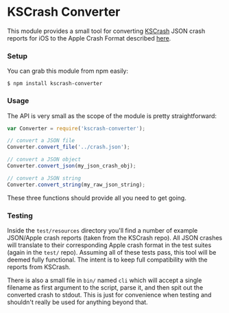 # KSCrash Converter

This module provides a small tool for converting [KSCrash](https://github.com/kstenerud/KSCrash) JSON crash reports for iOS to the Apple Crash Format described [here](https://developer.apple.com/library/ios/technotes/tn2151/_index.html).

### Setup

You can grab this module from npm easily:

```
$ npm install kscrash-converter
```

### Usage

The API is very small as the scope of the module is pretty straightforward:

```javascript
var Converter = require('kscrash-converter');

// convert a JSON file
Converter.convert_file('../crash.json');

// convert a JSON object
Converter.convert_json(my_json_crash_obj);

// convert a JSON string
Converter.convert_string(my_raw_json_string);
```

These three functions should provide all you need to get going.

### Testing

Inside the `test/resources` directory you'll find a number of example JSON/Apple crash reports (taken from the KSCrash repo). All JSON crashes will translate to their corresponding Apple crash format in the test suites (again in the `test/` repo). Assuming all of these tests pass, this tool will be deemed fully functional. The intent is to keep full compatibility with the reports from KSCrash.

There is also a small file in `bin/` named `cli` which will accept a single filename as first argument to the script, parse it, and then spit out the converted crash to stdout. This is just for convenience when testing and shouldn't really be used for anything beyond that.
